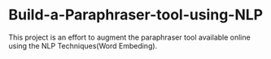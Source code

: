 # Build-a-Paraphraser-tool-using-NLP
This project is an effort to augment the paraphraser tool available online using the NLP Techniques(Word Embeding).

